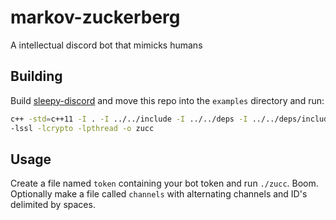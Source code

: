 # markov-zuckerberg
A intellectual discord bot that mimicks humans

## Building
Build [sleepy-discord](https://github.com/yourWaifu/sleepy-discord.git) and move this repo into the `examples` directory and run:

```sh
c++ -std=c++11 -I . -I ../../include -I ../../deps -I ../../deps/include -I ../../include/sleepy_discord/IncludeNonexistent main.cpp -L../../buildtools -L/usr/lib -lsleepy_discord -lcpr -lcurl
-lssl -lcrypto -lpthread -o zucc
```

## Usage
Create a file named `token` containing your bot token and run `./zucc`. Boom.
Optionally make a file called `channels` with alternating channels and ID's delimited by spaces.
